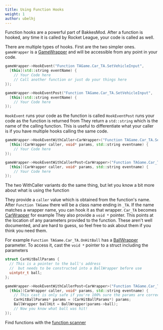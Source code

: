 ```yaml
---
title: Using Function Hooks
weight: 1
author: ubelhj
---
```


Function hooks are a powerful part of BakkesMod. After a function is hooked, any time it is called by Rocket League, your code is called as well.

There are multiple types of hooks. First are the two simpler ones. `gameWrapper` is a [GameWrapper](/bakkesmod_api/Classes/Wrappers/GameWrapper/) and will be accessible from any point in your code.
```cpp
gameWrapper->HookEvent("Function TAGame.Car_TA.SetVehicleInput",
  [this](std::string eventName) {
    // Your Code here
    // Call another function or just do your things here
});

gameWrapper->HookEventPost("Function TAGame.Car_TA.SetVehicleInput",
  [this](std::string eventName) {
    // Your Code here
});
```

`HookEvent` runs your code as the function is called
`HookEventPost` runs your code as the function is returned from
They return a `std::string` which is the name of the calling function. This is useful to differentiate what your caller is if you have multiple hooks calling the same code.

```cpp
gameWrapper->HookEventWithCaller<CarWrapper>("Function TAGame.Car_TA.SetVehicleInput",
  [this](CarWrapper caller, void* params, std::string eventname) {
    // Your Code here
});

gameWrapper->HookEventWithCallerPost<CarWrapper>("Function TAGame.Car_TA.SetVehicleInput",
  [this](CarWrapper caller, void* params, std::string eventname) {
    // Your Code here
});
```

The two WithCaller variants do the same thing, but let you know a bit more about what is using the function

They provide a `caller` value which is obtained from the function's name. After `Function TAGame` there will be a class name ending in `_TA`. If the name matches a wrapper name, you can hook it as that wrapper. `Car_TA` becomes [CarWrapper](/bakkesmod_api/Classes/Wrappers/GameObject/CarWrapper/) for example
They also provide a `void *` pointer. This points at the location of any parameters provided to the function. These aren't well documented, and are hard to guess, so feel free to ask about them if you think you need them. 

For example `Function TAGame.Car_TA.OnHitBall` has a [BallWrapper](/bakkesmod_api/Classes/Wrappers/GameObject/BallWrapper/) parameter. To access it, cast the `void *` pointer to a struct including the parameters

```cpp
struct CarHitBallParams {
  // This is a pointer to the ball's address 
  //  but needs to be constructed into a BallWrapper before use
  uintptr_t ball;
};

gameWrapper->HookEventWithCallerPost<CarWrapper>("Function TAGame.Car_TA.OnHitBall",
  [this](CarWrapper caller, void* params, std::string eventname) {
    // This cast is only safe if you're 100% sure the params are correct
    CarHitBallParams* params = (CarHitBallParams*) params; 
    BallWrapper ballHit = BallWrapper(params->ball);
    // Now you know what ball was hit!
});
```

Find functions with the [function scanner](/functions/function_scanner/)